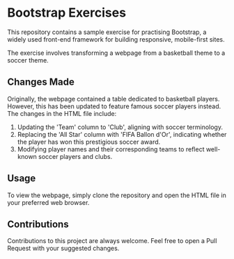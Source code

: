 # Bootstrap Exercises

This repository contains a sample exercise for practising Bootstrap, a widely used front-end framework for building responsive, mobile-first sites. 

The exercise involves transforming a webpage from a basketball theme to a soccer theme.

## Changes Made

Originally, the webpage contained a table dedicated to basketball players. However, this has been updated to feature famous soccer players instead. The changes in the HTML file include:

1. Updating the 'Team' column to 'Club', aligning with soccer terminology.
2. Replacing the 'All Star' column with 'FIFA Ballon d'Or', indicating whether the player has won this prestigious soccer award.
3. Modifying player names and their corresponding teams to reflect well-known soccer players and clubs.

## Usage

To view the webpage, simply clone the repository and open the HTML file in your preferred web browser.

## Contributions

Contributions to this project are always welcome. Feel free to open a Pull Request with your suggested changes.

